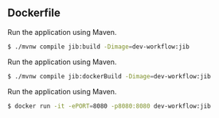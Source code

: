 ## Dockerfile

Run the application using Maven.
```sh
$ ./mvnw compile jib:build -Dimage=dev-workflow:jib
```

Run the application using Maven.
```sh
$ ./mvnw compile jib:dockerBuild -Dimage=dev-workflow:jib
```

Run the application using Maven.
```sh
$ docker run -it -ePORT=8080 -p8080:8080 dev-workflow:jib
```